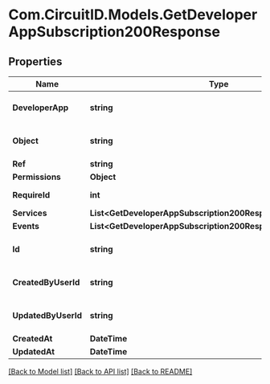 
# Com.CircuitID.Models.GetDeveloperAppSubscription200Response

## Properties

Name | Type | Description | Notes
------------ | ------------- | ------------- | -------------
**DeveloperApp** | **string** | ObjectId (unique 12 bytes ID) | 
**Object** | **string** | ObjectId (unique 12 bytes ID) | [optional] 
**Ref** | **string** |  | [optional] 
**Permissions** | **Object** |  | [optional] 
**RequireId** | **int** |  | [optional] [default to RequireIdEnum.NUMBER_0]
**Services** | **List&lt;GetDeveloperAppSubscription200Response.ServicesEnum&gt;** |  | 
**Events** | **List&lt;GetDeveloperAppSubscription200Response.EventsEnum&gt;** |  | [optional] 
**Id** | **string** | ObjectId (unique 12 bytes ID) | [optional] 
**CreatedByUserId** | **string** | ObjectId (unique 12 bytes ID) | [optional] 
**UpdatedByUserId** | **string** | ObjectId (unique 12 bytes ID) | [optional] 
**CreatedAt** | **DateTime** |  | [optional] 
**UpdatedAt** | **DateTime** |  | [optional] 

[[Back to Model list]](../README.md#documentation-for-models)
[[Back to API list]](../README.md#documentation-for-api-endpoints)
[[Back to README]](../README.md)

